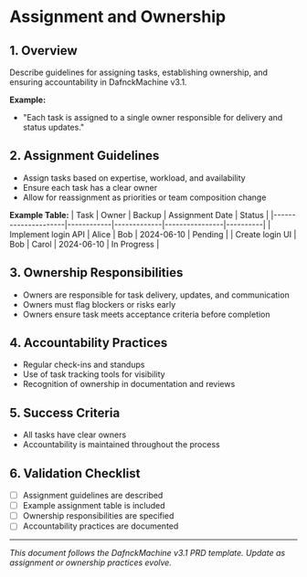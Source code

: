 # Assignment and Ownership

## 1. Overview
Describe guidelines for assigning tasks, establishing ownership, and ensuring accountability in DafnckMachine v3.1.

**Example:**
- "Each task is assigned to a single owner responsible for delivery and status updates."

## 2. Assignment Guidelines
- Assign tasks based on expertise, workload, and availability
- Ensure each task has a clear owner
- Allow for reassignment as priorities or team composition change

**Example Table:**
| Task                | Owner      | Backup      | Assignment Date | Status   |
|---------------------|------------|-------------|----------------|----------|
| Implement login API | Alice      | Bob         | 2024-06-10     | Pending  |
| Create login UI     | Bob        | Carol       | 2024-06-10     | In Progress |

## 3. Ownership Responsibilities
- Owners are responsible for task delivery, updates, and communication
- Owners must flag blockers or risks early
- Owners ensure task meets acceptance criteria before completion

## 4. Accountability Practices
- Regular check-ins and standups
- Use of task tracking tools for visibility
- Recognition of ownership in documentation and reviews

## 5. Success Criteria
- All tasks have clear owners
- Accountability is maintained throughout the process

## 6. Validation Checklist
- [ ] Assignment guidelines are described
- [ ] Example assignment table is included
- [ ] Ownership responsibilities are specified
- [ ] Accountability practices are documented

---
*This document follows the DafnckMachine v3.1 PRD template. Update as assignment or ownership practices evolve.* 
